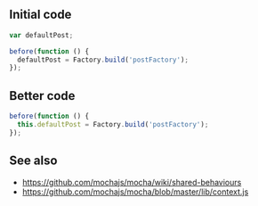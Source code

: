 ## Initial code

```js
var defaultPost;

before(function () {
  defaultPost = Factory.build('postFactory');
});
```

## Better code

```js
before(function () {
  this.defaultPost = Factory.build('postFactory');
});
```

## See also

* https://github.com/mochajs/mocha/wiki/shared-behaviours
* https://github.com/mochajs/mocha/blob/master/lib/context.js

